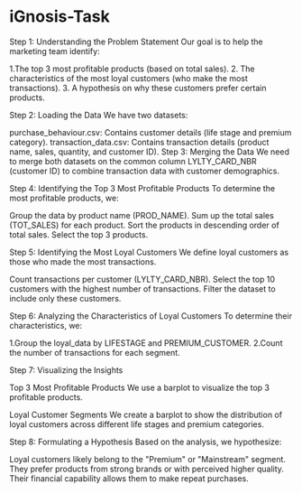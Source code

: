 # iGnosis-Task

Step 1: Understanding the Problem Statement Our goal is to help the marketing team identify:

1.The top 3 most profitable products (based on total sales). 2. The characteristics of the most loyal customers (who make the most transactions). 3. A hypothesis on why these customers prefer certain products.

Step 2: Loading the Data We have two datasets:

purchase_behaviour.csv: Contains customer details (life stage and premium category).
transaction_data.csv: Contains transaction details (product name, sales, quantity, and customer ID).
Step 3: Merging the Data We need to merge both datasets on the common column LYLTY_CARD_NBR (customer ID) to combine transaction data with customer demographics.

Step 4: Identifying the Top 3 Most Profitable Products To determine the most profitable products, we:

Group the data by product name (PROD_NAME). Sum up the total sales (TOT_SALES) for each product. Sort the products in descending order of total sales. Select the top 3 products.

Step 5: Identifying the Most Loyal Customers We define loyal customers as those who made the most transactions.

Count transactions per customer (LYLTY_CARD_NBR). Select the top 10 customers with the highest number of transactions. Filter the dataset to include only these customers.

Step 6: Analyzing the Characteristics of Loyal Customers To determine their characteristics, we:

1.Group the loyal_data by LIFESTAGE and PREMIUM_CUSTOMER. 2.Count the number of transactions for each segment.

Step 7: Visualizing the Insights

Top 3 Most Profitable Products We use a barplot to visualize the top 3 profitable products.

Loyal Customer Segments We create a barplot to show the distribution of loyal customers across different life stages and premium categories.

Step 8: Formulating a Hypothesis Based on the analysis, we hypothesize:

Loyal customers likely belong to the "Premium" or "Mainstream" segment. They prefer products from strong brands or with perceived higher quality. Their financial capability allows them to make repeat purchases.
